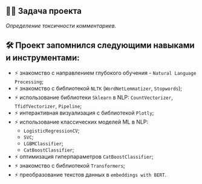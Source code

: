 ## :man_technologist: Задача проекта
*Определение токсичности комментариев.*
## :hammer_and_wrench: Проект запомнился следующими навыками и инструментами:
- :zap: знакомство с направлением глубокого обучения - `Natural Language Processing`;
- :zap: знакомство с библиотекой `NLTK` (`WordNetLemmatizer`, `Stopwords`);
- :zap: использование библиотеки `Sklearn` в NLP: `CountVectorizer`, `TfidfVectorizer`, `Pipeline`;
- :zap: интерактивная визуализация с библиотекой `Plotly`;
- :zap: использование классических моделей ML в NLP:
  - `LogisticRegressionCV`;
  - `SVC`;
  - `LGBMClassifier`;
  - `CatBoostClassifier`;
- :zap: оптимизация гиперпараметров `CatBoostClassifier`;
- :zap: знакомство с библиотекой `Transformers`;
- :zap: преобразование текстов данных в `embeddings with BERT`.

